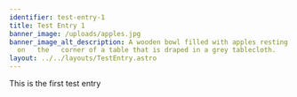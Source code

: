 ```yaml
---
identifier: test-entry-1
title: Test Entry 1
banner_image: /uploads/apples.jpg
banner_image_alt_description: A wooden bowl filled with apples resting
  on   the   corner of a table that is draped in a grey tablecloth.
layout: ../../layouts/TestEntry.astro
---
```

This is the first test entry